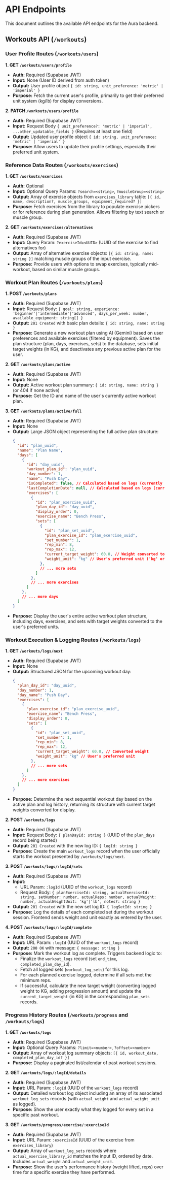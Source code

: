 # API Endpoints

This document outlines the available API endpoints for the Aura backend.

## Workouts API (`/workouts`)

### User Profile Routes (`/workouts/users`)

**1. GET `/workouts/users/profile`**

*   **Auth:** Required (Supabase JWT)
*   **Input:** None (User ID derived from auth token)
*   **Output:** User profile object `{ id: string, unit_preference: 'metric' | 'imperial' }`
*   **Purpose:** Fetch the current user's profile, primarily to get their preferred unit system (kg/lb) for display conversions.

**2. PATCH `/workouts/users/profile`**

*   **Auth:** Required (Supabase JWT)
*   **Input:** Request Body `{ unit_preference?: 'metric' | 'imperial', ...other_updatable_fields }` (Requires at least one field)
*   **Output:** Updated user profile object `{ id: string, unit_preference: 'metric' | 'imperial' }`
*   **Purpose:** Allow users to update their profile settings, especially their preferred unit system.

### Reference Data Routes (`/workouts/exercises`)

**1. GET `/workouts/exercises`**

*   **Auth:** Optional
*   **Input:** Optional Query Params: `?search=<string>`, `?muscleGroup=<string>`
*   **Output:** Array of exercise objects from `exercises_library` table: `[{ id, name, description?, muscle_groups, equipment_required? }]`
*   **Purpose:** Fetch exercises from the library to populate exercise pickers or for reference during plan generation. Allows filtering by text search or muscle group.

**2. GET `/workouts/exercises/alternatives`**

*   **Auth:** Required (Supabase JWT)
*   **Input:** Query Param: `?exerciseId=<UUID>` (UUID of the exercise to find alternatives for)
*   **Output:** Array of alternative exercise objects: `[{ id: string, name: string }]` matching muscle groups of the input exercise.
*   **Purpose:** Provide users with options to swap exercises, typically mid-workout, based on similar muscle groups.

### Workout Plan Routes (`/workouts/plans`)

**1. POST `/workouts/plans`**

*   **Auth:** Required (Supabase JWT)
*   **Input:** Request Body: `{ goal: string, experience: 'beginner'|'intermediate'|'advanced', days_per_week: number, available_equipment: string[] }`
*   **Output:** `201 Created` with basic plan details: `{ id: string, name: string }`
*   **Purpose:** Generate a new workout plan using AI (Gemini) based on user preferences and available exercises (filtered by equipment). Saves the plan structure (plan, days, exercises, sets) to the database, sets initial target weights (in KG), and deactivates any previous active plan for the user.

**2. GET `/workouts/plans/active`**

*   **Auth:** Required (Supabase JWT)
*   **Input:** None
*   **Output:** Active workout plan summary: `{ id: string, name: string }` (or 404 if none active)
*   **Purpose:** Get the ID and name of the user's currently active workout plan.

**3. GET `/workouts/plans/active/full`**

*   **Auth:** Required (Supabase JWT)
*   **Input:** None
*   **Output:** Large JSON object representing the full active plan structure:
    ```json
    {
      "id": "plan_uuid",
      "name": "Plan Name",
      "days": [
        {
          "id": "day_uuid",
          "workout_plan_id": "plan_uuid",
          "day_number": 1,
          "name": "Push Day",
          "isCompleted": false, // Calculated based on logs (currently placeholder)
          "lastCompletionDate": null, // Calculated based on logs (currently placeholder)
          "exercises": [
            {
              "id": "plan_exercise_uuid",
              "plan_day_id": "day_uuid",
              "display_order": 0,
              "exercise_name": "Bench Press",
              "sets": [
                {
                  "id": "plan_set_uuid",
                  "plan_exercise_id": "plan_exercise_uuid",
                  "set_number": 1,
                  "rep_min": 8,
                  "rep_max": 12,
                  "current_target_weight": 60.0, // Weight converted to user's preferred unit
                  "weight_unit": "kg" // User's preferred unit ('kg' or 'lb')
                },
                // ... more sets
              ]
            },
            // ... more exercises
          ]
        },
        // ... more days
      ]
    }
    ```
*   **Purpose:** Display the user's entire active workout plan structure, including days, exercises, and sets with target weights converted to the user's preferred units.

### Workout Execution & Logging Routes (`/workouts/logs`)

**1. GET `/workouts/logs/next`**

*   **Auth:** Required (Supabase JWT)
*   **Input:** None
*   **Output:** Structured JSON for the upcoming workout day:
    ```json
    {
      "plan_day_id": "day_uuid",
      "day_number": 1,
      "day_name": "Push Day",
      "exercises": [
        {
          "plan_exercise_id": "plan_exercise_uuid",
          "exercise_name": "Bench Press",
          "display_order": 0,
          "sets": [
            {
              "id": "plan_set_uuid",
              "set_number": 1,
              "rep_min": 8,
              "rep_max": 12,
              "current_target_weight": 60.0, // Converted weight
              "weight_unit": "kg" // User's preferred unit
            },
            // ... more sets
          ]
        },
        // ... more exercises
      ]
    }
    ```
*   **Purpose:** Determine the next sequential workout day based on the active plan and log history, returning its structure with current target weights converted for display.

**2. POST `/workouts/logs`**

*   **Auth:** Required (Supabase JWT)
*   **Input:** Request Body: `{ planDayId: string }` (UUID of the `plan_days` record being started)
*   **Output:** `201 Created` with the new log ID: `{ logId: string }`
*   **Purpose:** Create the main `workout_logs` record when the user officially starts the workout presented by `/workouts/logs/next`.

**3. POST `/workouts/logs/:logId/sets`**

*   **Auth:** Required (Supabase JWT)
*   **Input:**
    *   URL Param: `:logId` (UUID of the `workout_logs` record)
    *   Request Body: `{ planExerciseId: string, actualExerciseId: string, setNumber: number, actualReps: number, actualWeight: number, actualWeightUnit: 'kg'|'lb', notes?: string }`
*   **Output:** `201 Created` with the new set log ID: `{ logSetId: string }`
*   **Purpose:** Log the details of each completed set during the workout session. Frontend sends weight and unit exactly as entered by the user.

**4. POST `/workouts/logs/:logId/complete`**

*   **Auth:** Required (Supabase JWT)
*   **Input:** URL Param: `:logId` (UUID of the `workout_logs` record)
*   **Output:** `200 OK` with message: `{ message: string }`
*   **Purpose:** Mark the workout log as complete. Triggers backend logic to:
    *   Finalize the `workout_logs` record (set `end_time`, `completed_plan_day_id`).
    *   Fetch all logged sets (`workout_log_sets`) for this log.
    *   For each planned exercise logged, determine if all sets met the minimum reps.
    *   If successful, calculate the new target weight (converting logged weight to KG, adding progression amount) and update the `current_target_weight` (in KG) in the corresponding `plan_sets` records.

### Progress History Routes (`/workouts/progress` and `/workouts/logs`)

**1. GET `/workouts/logs`**

*   **Auth:** Required (Supabase JWT)
*   **Input:** Optional Query Params: `?limit=<number>`, `?offset=<number>`
*   **Output:** Array of workout log summary objects: `[{ id, workout_date, completed_plan_day_id? }]`
*   **Purpose:** Display a paginated list/calendar of past workout sessions.

**2. GET `/workouts/logs/:logId/details`**

*   **Auth:** Required (Supabase JWT)
*   **Input:** URL Param: `:logId` (UUID of the `workout_logs` record)
*   **Output:** Detailed workout log object including an array of its associated `workout_log_sets` records (with `actual_weight` and `actual_weight_unit` as logged).
*   **Purpose:** Show the user exactly what they logged for every set in a specific past workout.

**3. GET `/workouts/progress/exercise/:exerciseId`**

*   **Auth:** Required (Supabase JWT)
*   **Input:** URL Param: `:exerciseId` (UUID of the exercise from `exercises_library`)
*   **Output:** Array of `workout_log_sets` records where `actual_exercise_library_id` matches the input ID, ordered by date. Includes `actual_weight` and `actual_weight_unit`.
*   **Purpose:** Show the user's performance history (weight lifted, reps) over time for a specific exercise they have performed.

